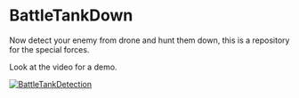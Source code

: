 # BattleTankDown
Now detect your enemy from drone and hunt them down, this is a repository for the special forces. 

Look at the video for a demo.

[![BattleTankDetection](https://img.youtube.com/vi/XquOIBpA6gM/0.jpg)](https://youtu.be/XquOIBpA6gM)
